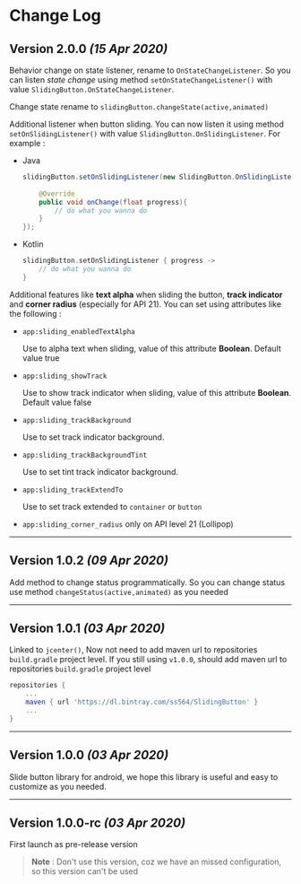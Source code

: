 # Change Log



## Version 2.0.0 _(15 Apr 2020)_

Behavior change on state listener, rename to `OnStateChangeListener`. So you can listen *state change* using method `setOnStateChangeListener()` with value `SlidingButton.OnStateChangeListener`.

Change state rename to `slidingButton.changeState(active,animated)`



Additional listener when button sliding. You can now listen it using method `setOnSlidingListener()` with value `SlidingButton.OnSlidingListener`. For example :

- Java

  ```java
  slidingButton.setOnSlidingListener(new SlidingButton.OnSlidingListener{
      
      @Override
      public void onChange(float progress){
          // do what you wanna do
      }
  });
  ```

  

- Kotlin

  ```kotlin
  slidingButton.setOnSlidingListener { progress ->
      // do what you wanna do
  }
  ```



Additional features like **text alpha** when sliding the button, **track indicator** and **corner radius** (especially for API 21). You can set using attributes like the following :

- `app:sliding_enabledTextAlpha`

  Use to alpha text when sliding, value of this attribute **Boolean**. Default value true

- `app:sliding_showTrack`

  Use to show track indicator when sliding, value of this attribute **Boolean**. Default value false

- `app:sliding_trackBackground`

  Use to set track indicator background.

- `app:sliding_trackBackgroundTint`

  Use to set tint track indicator background.

- `app:sliding_trackExtendTo`

  Use to set track extended to `container` or `button`

- `app:sliding_corner_radius` only on API level 21 (Lollipop)



-------

## Version 1.0.2 _(09 Apr 2020)_

Add method to change status programmatically. So you can change status use method `changeStatus(active,animated)` as you needed



-------

## Version 1.0.1 _(03 Apr 2020)_
Linked to `jcenter()`, Now not need to add maven url to repositories `build.gradle` project level.
If you still using `v1.0.0`, should add maven url to repositories `build.gradle` project level
```groovy
repositories {
    ...
    maven { url 'https://dl.bintray.com/ss564/SlidingButton' }
    ...
}
```



-------

## Version 1.0.0 _(03 Apr 2020)_

Slide button library for android, we hope this library is useful and easy to customize as you needed.



-------

## Version 1.0.0-rc _(03 Apr 2020)_

First launch as pre-release version

> **Note** : Don't use this version, coz we have an missed configuration, so this version can't be used
